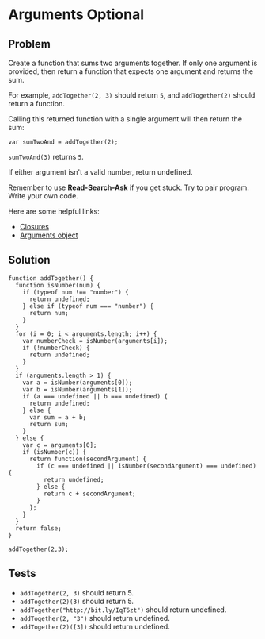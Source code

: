 # Arguments Optional

## Problem

Create a function that sums two arguments together. If only one argument is provided, then return a function that expects one argument and returns the sum.

For example, `addTogether(2, 3)` should return `5`, and `addTogether(2)` should return a function.

Calling this returned function with a single argument will then return the sum:

`var sumTwoAnd = addTogether(2);`

`sumTwoAnd(3)` returns `5`.

If either argument isn't a valid number, return undefined.

Remember to use **Read-Search-Ask** if you get stuck. Try to pair program. Write your own code.

Here are some helpful links:

* [Closures](https://developer.mozilla.org/en-US/docs/Web/JavaScript/Closures)
* [Arguments object](https://developer.mozilla.org/en-US/docs/Web/JavaScript/Reference/Functions/arguments)

## Solution

```
function addTogether() {
  function isNumber(num) {
    if (typeof num !== "number") {
      return undefined;
    } else if (typeof num === "number") {
      return num;
    }
  }
  for (i = 0; i < arguments.length; i++) {
    var numberCheck = isNumber(arguments[i]);
    if (!numberCheck) {
      return undefined;
    }
  }
  if (arguments.length > 1) {
    var a = isNumber(arguments[0]);
    var b = isNumber(arguments[1]);
    if (a === undefined || b === undefined) {
      return undefined;
    } else {
      var sum = a + b;
      return sum;
    }
  } else {
    var c = arguments[0];
    if (isNumber(c)) {
      return function(secondArgument) {
        if (c === undefined || isNumber(secondArgument) === undefined) {
          return undefined;
        } else {
          return c + secondArgument;
        }
      };
    }
  }
  return false;
}

addTogether(2,3);
```

## Tests

* `addTogether(2, 3)` should return 5.
* `addTogether(2)(3)` should return 5.
* `addTogether("http://bit.ly/IqT6zt")` should return undefined.
* `addTogether(2, "3")` should return undefined.
* `addTogether(2)([3])` should return undefined.